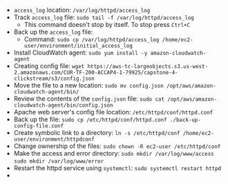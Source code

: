 - `access_log` location: 
	`/var/log/httpd/access_log`
- Track `access_log` file:
	`sudo tail -f /var/log/httpd/access_log`
	- This command doesn't stop by itself. To stop press `Ctrl+C`
- Back up the `access_log` file:
	- Command:
		`sudo cp /var/log/httpd/access_log /home/ec2-user/environment/initial_access_log`
- Install CloudWatch agent:
	`sudo yum install -y amazon-cloudwatch-agent`
- Creating config file:
	`wget https://aws-tc-largeobjects.s3.us-west-2.amazonaws.com/CUR-TF-200-ACCAP4-1-79925/capstone-4-clickstream/s3/config.json`
- Move the file to a new location:
	`sudo mv config.json /opt/aws/amazon-cloudwatch-agent/bin/`
- Review the contents of the `config.json` file:
	`sudo cat /opt/aws/amazon-cloudwatch-agent/bin/config.json`
- Apache web server's config file location:
	`/etc/httpd/conf/httpd.conf`
- Back up the file:
	`sudo cp /etc/httpd/conf/httpd.conf ./back-up-config-file.conf`
- Create symbolic link to a directory:
	`ln -s /etc/httpd/conf /home/ec2-user/environment/httpdconf`
- Change ownership of the files:
	`sudo chown -R ec2-user /etc/httpd/conf`
- Make the access and error directory:
	`sudo mkdir /var/log/www/access`
	`sudo mkdir /var/log/www/error`
- Restart the httpd service using `systemctl`:
	`sudo systemctl restart httpd`
- 